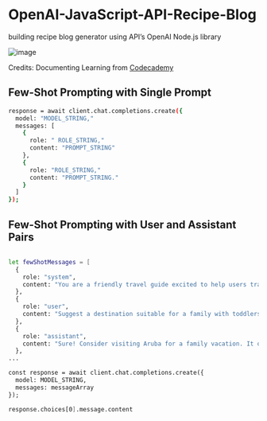 # OpenAI-JavaScript-API-Recipe-Blog
 building recipe blog generator using API’s OpenAI Node.js library

 ![image](https://github.com/user-attachments/assets/1b8ed5e1-0e86-46db-b02f-a018b193a15b)


 Credits: Documenting Learning from [Codecademy](https://www.codecademy.com/)


<h2>Few-Shot Prompting with Single Prompt </h2>  

```bash
response = await client.chat.completions.create({
  model: "MODEL_STRING," 
  messages: [ 
    { 
      role: " ROLE_STRING,"
      content: "PROMPT_STRING"
    },
    { 
      role: "ROLE_STRING,"
      content: "PROMPT_STRING."
    }
  ] 
});
```
<h2> Few-Shot Prompting with User and Assistant Pairs </h2>  

```bash

let fewShotMessages = [
  {
    role: "system", 
    content: "You are a friendly travel guide excited to help users travel the Caribbean. Your responses should only include destinations that are in the Caribbean"
  },
  {
    role: "user", 
    content: "Suggest a destination suitable for a family with toddlers."
  }, 
  {
    role: "assistant", 
    content: "Sure! Consider visiting Aruba for a family vacation. It offers beautiful beaches, family-friendly resorts, and attractions like the Butterfly Farm and Arikok National Park that kids would enjoy."
  },
... 

const response = await client.chat.completions.create({ 
  model: MODEL_STRING, 
  messages: messageArray
});

response.choices[0].message.content
```
